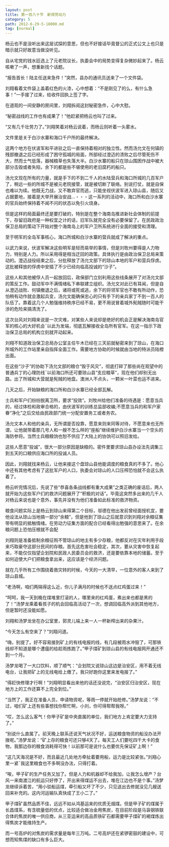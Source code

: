 ```yaml
---
layout: post
title: 第一百八十节　新得劳动力
category: 5
path: 2012-6-29-5-18000.md
tag: [normal]
---
```


杨云也不是没听出来这层试探的意思，但也不好接话毕竟督公的正式公文上也只是暗示就只好故意当做没听见。

自从宅党的钱水廷选上了元老院议长，执委会中的局势变得复杂微妙起来了。杨云咳嗽了一声，想重新找个话题。

“报告首长！陆主任送来急件！”突然，县办的通讯员送来了一个文件袋。

刘翔看着文件袋上盖着红色的火漆，心中想着：“不是刚见了的么，有什么急事！”一手接了过来，给收件回执上签了字。

在道观的一间安静的房间里，刘翔拆阅这封秘密急件，心中大慰。

“秘密战线的工作也有成果了！”他赶紧把杨云也叫了过来。

“又有几千壮劳力了。”刘翔笑着对杨云说着，而杨云则听着一头雾水。

文件里是关于白沙水寨和海口千户所的最终解决。

这两个地方在伏波军和平进驻之后一直保持着相对的独立性。然而汤允文在何镇的残部撤退之后已经形成了困守孤城的局面，所部经过澄迈的溃败之后尽管死伤不大，然而士气低落，器械粮草也失落大半。白沙水寨的船只在琼山围困作战中被大部分击毁或者失陷，余下的都是些不堪使用的老旧腐朽的船只。

汤允文现在所有的力量，就是手下的不到二千人的水陆营兵和海口所城的几百军户了，稍远一些的所城不是被元老院接管，就是被切断了联络。别说打仗，就是自保也难以为续。他既无力战，又不敢弃官而逃，只能坐视伏波军进入琼山县，随后又占据要地，接着是大举开展治安战…・・・这一系列的活动中，海口所和白沙水寨的官兵始终保持着不闻不问的状态以免引火烧身。

但是这样的局面最终还是要打破的，特别是在整个海南岛推进新社会体制的前提下，存留旧政府是一种权宜之计的话，旧军队就完全没有必要保留了。在民政政治保卫总局的策动下开始对整个海南岛上的军户卫所系统进行全面的接受和清理。

至于明军的全岛军事核心，海口所城和白沙水寨的营兵就成了解决的重点。

以武力来说，伏波军解决这些明军是轻而易举的事情，但是刘牧州要得是人力物力，特别是人力。所以采用得是相当迂回的政策。具体执行是由政治保卫总局来策动的。澄迈战役结束之后，分批释放了汤允文部下的琼山本地的军户和营兵俘虏。这批被释放的俘虏中安插了不少已经向临高投诚的“沙子”。

这些人和其他被俘人员一起放回后，政保部门立刻利用这些线条展开了对汤允文部的策反工作。鼓动军中不满情绪私下串联建立组织。汤允文对此已有耳闻，但是自从澄迈战败、何镇撤退之后，诸将或死或逃，余下的将领军官也不敢有所动作，恐怕稍有动作就会激起兵变，汤允文能确保忠心的只有手下的亲兵家丁不到一百人的队伍了。靠着这几个人勉强维持秩序已经不易，更不用说冒着城外髡贼随时可能干涉的危险来搞清洗了。

这次台风对刘翔来说是一次灾难，对某些人来说却是绝好的机会正是解决海南岛官军的核心的大好机会ˉ以此为发端，彻底瓦解接收全岛所有官军。在这一指示下政治保卫总局的机构立刻就开动起来。

刘翔不知道政治保卫总局办公室主任午木已经在三天前就秘密来到了琼山，在海口所城外的工作站里亲自指挥全面工作。需要地方协助的时候就由当地的特派员陆橙出面。

在这些“沙子”的协助下汤允文部的粮仓“毁于风灾”，彻底打碎了那些尚在观望中的普通兵丁的心理防线ˉ以前海口所还可要琼山县“支应粮草”，现在他们却别无出路。出了所城和大营就是髡贼的地盘。澳洲人不点头，一颗米一叶菜也运不进来。

几天之后，开始缺粮的海口所和白沙水寨已经全部瓦解。

士兵和军户们纷纷脱离卫所，要求“投效”。刘牧州给他们准备的待遇是：愿意当兵的，经过体检和政审合格的，由伏波军的训练总监部收编;不愿意当兵的和军户家眷“净化”之后交给由民政部门统一分配安置务工或者务农。

汤允文本人和他的亲兵，无所谓是否投靠，愿意来则来同等对待，不愿意来也无所谓，让他就带着那几号人和一艘不怎么样的“座船”继续维护白沙水寨当一个空头的海防参将。当然士兵粮粮饷也恕不供应了大陆上的协饷可以照旧发给。

这些人愿意“投诚”，很大一部分原因是缺粮的。密件里要求琼山县办设法先调集三到五天的口粮供应海口所的投诚人员。

因此，刘翔就找来杨云，让他来接这个盘琼山县他能调度的粮食真的不多了。他心中还有其他考虑有了这批军户的人口，执委会对琼山的人口压榨恐怕就不会这么执着了。

杨云听完情况后，先说了些“恭喜各条战线都有重大成果”之类正确的废话后，两人就开始为这些军户们的救济问题展开了“积极的对话”。毕竟这突然多出来的几千人对杨云来说也是个意外，事先并没有为他们准备如此标准的救济物资。

粮食问题实际上是杨云到琼山来得第二个目标，邬德在他出发前曾经面授机宜，要他设法从琼山当地搞一部分“余粮”，但是他到了琼山之后就意识到刘翔对余粮征集带有明显的抵触情绪。在劳动力征集方面的配合已经看得出勉强的意思来了。在余粮问题上恐怕压根就不会配

刘翔则是准备抵制余粮征购不管琼山的地主有多少存粮，他都反对在灾年利用手段来巧取豪夺这部分民间的存粮。首先这危害社会稳定，其次，要从灾害中恢复起来，不能仅仅指望企划院和民政人民委员会的救济，还是要依靠本地的储蓄。至于如何迫使大户们把粮食拿出来，这应该是个经济问题。

就在几乎所有工作围绕着救灾转的时候，今天的一大清早，一位意外的客人来到了琼山县城。

“老汤啊，咱们两隔得这么近，你儿子满月的时候也不送点红鸡蛋过来！”

“呵呵，我一天到晚在煤堆里打滚的人，哪里来的红鸡蛋，煮出来也都是黑的了！”汤梦龙乘着看孩子的机会回临高活动了一次，想调回临高外派到其他地方，但是暂时还没能如愿。

刘翔和汤梦龙坐在办公室里，郭灵儿端上来一人一杯新榨出来的杂果汁。

“今天怎么有空来了？”刘翔问道。

“嗨，别提了。好不容易接到矿上的有线电报的线，有几段被雨水冲毁了，可那铁线却不知道是哪个遭瘟的给趁雨拣跑了。”甲子煤矿到琼山县的有线电报网开通还不到一个月。

汤梦龙喝了一大口饮料，顺了顺气：“企划院又说琼山这边是治安区，用不着无线电台，让我把矿上的无线电给上缴了。我只好跑你这里来发电报了。”

“得赶快修理才行啊！”刘翔明显看出来他的话还没说完，“治安区归治安区，现在地方上的工作还算不上完全到位。”

“当然了，我正在准备人员，申请物资呢，等雨一停就开始抢修。”汤梦龙说：“不过，咱们矿上还有些事想找你帮忙啊，小刘，你可得帮帮我呀。”

“哎，怎么这么客气！你甲子矿是中央直属的单位，我们地方上肯定要大力支持了。”

“别说什么直属了。前天晚上联系还说天气状况不好，运送粮食物资的船没办法开拨呢。”汤梦龙说：“矿上存的粮食可还只够4天了。每天工人们要吃四千大卡的食物，我那边存的粮食消耗得可快！以前那可是说什么也要优先保证矿上啊！”

“这几天海况是不好，而且最近几处地方牵扯着要用船，运力是比较紧张。”刘翔心里一紧ˉ我这里粮食也不多啊没办法，只得打着。

“唉，甲子矿的生产任务又加了。但是人力和机器却不给我加，让我怎么增产？台风一来南渡江的航运只好停了，开出来得煤运不出去，堆在江边也不是个事。”汤梦龙继续诉着苦，“用小驳船运煤，牵引船又坏了不少，只见送出去修就没见几艘送回来补充的。这内河运输队真快成了王小二了。”

甲子煤矿虽然品质不佳，远远不如从鸿基运来的优质无烟煤。但是甲子矿的煤属于长昌煤系，有含硫量低的优点，比较适合做冶金用焦炭，在目前阶段是马袅钢铁联合体的焦炭的唯一供应商，从三亚运来的高品质铁矿石都需要甲子煤矿的褐煤炼出得焦炭才能维持生产。

而一号高炉的对焦炭的需求量是每年三万吨。二号高炉还在紧锣密鼓的建设中，可想而知焦煤的缺口有多么巨大。